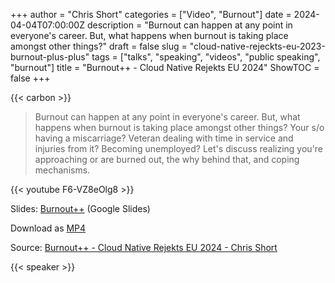 +++
author = "Chris Short"
categories = ["Video", "Burnout"]
date = 2024-04-04T07:00:00Z
description = "Burnout can happen at any point in everyone's career. But, what happens when burnout is taking place amongst other things?"
draft = false
slug = "cloud-native-rejeckts-eu-2023-burnout-plus-plus"
tags = ["talks", "speaking", "videos", "public speaking", "burnout"]
title = "Burnout++ - Cloud Native Rejekts EU 2024"
ShowTOC = false
+++

{{< carbon >}}

> Burnout can happen at any point in everyone's career. But, what happens when burnout is taking place amongst other things? Your s/o having a miscarriage? Veteran dealing with time in service and injuries from it? Becoming unemployed? Let's discuss realizing you're approaching or are burned out, the why behind that, and coping mechanisms.

{{< youtube F6-VZ8eOlg8 >}}

Slides: [Burnout++](https://docs.google.com/presentation/d/1zpRNJtSTj6RrBZk2oMFr8rokILFCodkY4ZiXbfoLunw/edit?usp=sharing) (Google Slides)

Download as [MP4](https://shortcdn.com/chrisshort/Burnout++_Recognizing-and-Managing-Burnout.mp4)

Source: [Burnout++ - Cloud Native Rejekts EU 2024 - Chris Short](https://youtu.be/F6-VZ8eOlg8)

{{< speaker >}}
